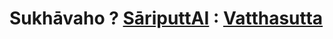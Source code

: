 # Sukhāvaho ? [SāriputtAI](https://chatgpt.com/g/g-p25UYT2UR-sariputtai) : [Vatthasutta](https://suttacentral.net/mn7/en/sujato?lang=en&layout=linebyline&reference=none&notes=asterisk&highlight=false&script=latin)




